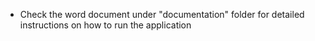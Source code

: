 
- Check the word document under "documentation" folder for detailed instructions on how to run the application
